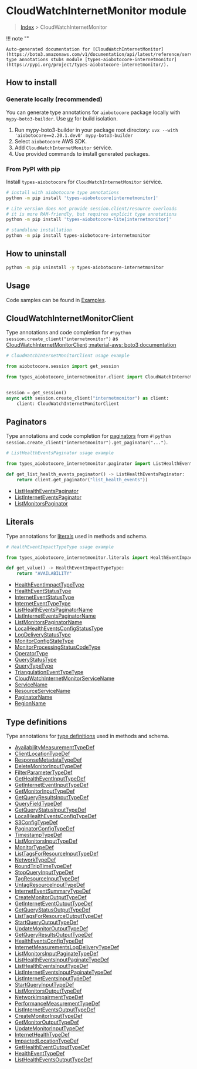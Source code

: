 # CloudWatchInternetMonitor module

> [Index](../README.md) > CloudWatchInternetMonitor


!!! note ""

    Auto-generated documentation for [CloudWatchInternetMonitor](https://boto3.amazonaws.com/v1/documentation/api/latest/reference/services/internetmonitor.html#cloudwatchinternetmonitor)
    type annotations stubs module [types-aiobotocore-internetmonitor](https://pypi.org/project/types-aiobotocore-internetmonitor/).

## How to install

### Generate locally (recommended)

You can generate type annotations for `aiobotocore` package locally with `mypy-boto3-builder`.
Use [uv](https://docs.astral.sh/uv/getting-started/installation/) for build isolation.

1. Run mypy-boto3-builder in your package root directory: `uvx --with 'aiobotocore==2.20.1.dev0' mypy-boto3-builder`
1. Select `aiobotocore` AWS SDK.
1. Add `CloudWatchInternetMonitor` service.
1. Use provided commands to install generated packages.



### From PyPI with pip

Install `types-aiobotocore` for `CloudWatchInternetMonitor` service.

```bash
# install with aiobotocore type annotations
python -m pip install 'types-aiobotocore[internetmonitor]'

# Lite version does not provide session.client/resource overloads
# it is more RAM-friendly, but requires explicit type annotations
python -m pip install 'types-aiobotocore-lite[internetmonitor]'

# standalone installation
python -m pip install types-aiobotocore-internetmonitor
```



## How to uninstall

```bash
python -m pip uninstall -y types-aiobotocore-internetmonitor
```

## Usage

Code samples can be found in [Examples](./usage.md).

## CloudWatchInternetMonitorClient

Type annotations and code completion for  `#!python session.create_client("internetmonitor")` as [CloudWatchInternetMonitorClient](./client.md)
[:material-aws: boto3 documentation](https://boto3.amazonaws.com/v1/documentation/api/latest/reference/services/internetmonitor.html#CloudWatchInternetMonitor.Client)

```python
# CloudWatchInternetMonitorClient usage example

from aiobotocore.session import get_session

from types_aiobotocore_internetmonitor.client import CloudWatchInternetMonitorClient


session = get_session()
async with session.create_client("internetmonitor") as client:
    client: CloudWatchInternetMonitorClient
```


## Paginators

Type annotations and code completion for
[paginators](./paginators.md)
from `#!python session.create_client("internetmonitor").get_paginator("...")`.

```python
# ListHealthEventsPaginator usage example

from types_aiobotocore_internetmonitor.paginator import ListHealthEventsPaginator

def get_list_health_events_paginator() -> ListHealthEventsPaginator:
    return client.get_paginator("list_health_events"))
```

- [ListHealthEventsPaginator](./paginators.md#listhealtheventspaginator)
- [ListInternetEventsPaginator](./paginators.md#listinterneteventspaginator)
- [ListMonitorsPaginator](./paginators.md#listmonitorspaginator)








## Literals

Type annotations for [literals](./literals.md) used in methods and schema.

```python
# HealthEventImpactTypeType usage example

from types_aiobotocore_internetmonitor.literals import HealthEventImpactTypeType

def get_value() -> HealthEventImpactTypeType:
    return "AVAILABILITY"
```

- [HealthEventImpactTypeType](./literals.md#healtheventimpacttypetype)
- [HealthEventStatusType](./literals.md#healtheventstatustype)
- [InternetEventStatusType](./literals.md#interneteventstatustype)
- [InternetEventTypeType](./literals.md#interneteventtypetype)
- [ListHealthEventsPaginatorName](./literals.md#listhealtheventspaginatorname)
- [ListInternetEventsPaginatorName](./literals.md#listinterneteventspaginatorname)
- [ListMonitorsPaginatorName](./literals.md#listmonitorspaginatorname)
- [LocalHealthEventsConfigStatusType](./literals.md#localhealtheventsconfigstatustype)
- [LogDeliveryStatusType](./literals.md#logdeliverystatustype)
- [MonitorConfigStateType](./literals.md#monitorconfigstatetype)
- [MonitorProcessingStatusCodeType](./literals.md#monitorprocessingstatuscodetype)
- [OperatorType](./literals.md#operatortype)
- [QueryStatusType](./literals.md#querystatustype)
- [QueryTypeType](./literals.md#querytypetype)
- [TriangulationEventTypeType](./literals.md#triangulationeventtypetype)
- [CloudWatchInternetMonitorServiceName](./literals.md#cloudwatchinternetmonitorservicename)
- [ServiceName](./literals.md#servicename)
- [ResourceServiceName](./literals.md#resourceservicename)
- [PaginatorName](./literals.md#paginatorname)
- [RegionName](./literals.md#regionname)




## Type definitions

Type annotations for [type definitions](./type_defs.md) used in methods and schema.

- [AvailabilityMeasurementTypeDef](./type_defs.md#availabilitymeasurementtypedef)
- [ClientLocationTypeDef](./type_defs.md#clientlocationtypedef)
- [ResponseMetadataTypeDef](./type_defs.md#responsemetadatatypedef)
- [DeleteMonitorInputTypeDef](./type_defs.md#deletemonitorinputtypedef)
- [FilterParameterTypeDef](./type_defs.md#filterparametertypedef)
- [GetHealthEventInputTypeDef](./type_defs.md#gethealtheventinputtypedef)
- [GetInternetEventInputTypeDef](./type_defs.md#getinterneteventinputtypedef)
- [GetMonitorInputTypeDef](./type_defs.md#getmonitorinputtypedef)
- [GetQueryResultsInputTypeDef](./type_defs.md#getqueryresultsinputtypedef)
- [QueryFieldTypeDef](./type_defs.md#queryfieldtypedef)
- [GetQueryStatusInputTypeDef](./type_defs.md#getquerystatusinputtypedef)
- [LocalHealthEventsConfigTypeDef](./type_defs.md#localhealtheventsconfigtypedef)
- [S3ConfigTypeDef](./type_defs.md#s3configtypedef)
- [PaginatorConfigTypeDef](./type_defs.md#paginatorconfigtypedef)
- [TimestampTypeDef](./type_defs.md#timestamptypedef)
- [ListMonitorsInputTypeDef](./type_defs.md#listmonitorsinputtypedef)
- [MonitorTypeDef](./type_defs.md#monitortypedef)
- [ListTagsForResourceInputTypeDef](./type_defs.md#listtagsforresourceinputtypedef)
- [NetworkTypeDef](./type_defs.md#networktypedef)
- [RoundTripTimeTypeDef](./type_defs.md#roundtriptimetypedef)
- [StopQueryInputTypeDef](./type_defs.md#stopqueryinputtypedef)
- [TagResourceInputTypeDef](./type_defs.md#tagresourceinputtypedef)
- [UntagResourceInputTypeDef](./type_defs.md#untagresourceinputtypedef)
- [InternetEventSummaryTypeDef](./type_defs.md#interneteventsummarytypedef)
- [CreateMonitorOutputTypeDef](./type_defs.md#createmonitoroutputtypedef)
- [GetInternetEventOutputTypeDef](./type_defs.md#getinterneteventoutputtypedef)
- [GetQueryStatusOutputTypeDef](./type_defs.md#getquerystatusoutputtypedef)
- [ListTagsForResourceOutputTypeDef](./type_defs.md#listtagsforresourceoutputtypedef)
- [StartQueryOutputTypeDef](./type_defs.md#startqueryoutputtypedef)
- [UpdateMonitorOutputTypeDef](./type_defs.md#updatemonitoroutputtypedef)
- [GetQueryResultsOutputTypeDef](./type_defs.md#getqueryresultsoutputtypedef)
- [HealthEventsConfigTypeDef](./type_defs.md#healtheventsconfigtypedef)
- [InternetMeasurementsLogDeliveryTypeDef](./type_defs.md#internetmeasurementslogdeliverytypedef)
- [ListMonitorsInputPaginateTypeDef](./type_defs.md#listmonitorsinputpaginatetypedef)
- [ListHealthEventsInputPaginateTypeDef](./type_defs.md#listhealtheventsinputpaginatetypedef)
- [ListHealthEventsInputTypeDef](./type_defs.md#listhealtheventsinputtypedef)
- [ListInternetEventsInputPaginateTypeDef](./type_defs.md#listinterneteventsinputpaginatetypedef)
- [ListInternetEventsInputTypeDef](./type_defs.md#listinterneteventsinputtypedef)
- [StartQueryInputTypeDef](./type_defs.md#startqueryinputtypedef)
- [ListMonitorsOutputTypeDef](./type_defs.md#listmonitorsoutputtypedef)
- [NetworkImpairmentTypeDef](./type_defs.md#networkimpairmenttypedef)
- [PerformanceMeasurementTypeDef](./type_defs.md#performancemeasurementtypedef)
- [ListInternetEventsOutputTypeDef](./type_defs.md#listinterneteventsoutputtypedef)
- [CreateMonitorInputTypeDef](./type_defs.md#createmonitorinputtypedef)
- [GetMonitorOutputTypeDef](./type_defs.md#getmonitoroutputtypedef)
- [UpdateMonitorInputTypeDef](./type_defs.md#updatemonitorinputtypedef)
- [InternetHealthTypeDef](./type_defs.md#internethealthtypedef)
- [ImpactedLocationTypeDef](./type_defs.md#impactedlocationtypedef)
- [GetHealthEventOutputTypeDef](./type_defs.md#gethealtheventoutputtypedef)
- [HealthEventTypeDef](./type_defs.md#healtheventtypedef)
- [ListHealthEventsOutputTypeDef](./type_defs.md#listhealtheventsoutputtypedef)

